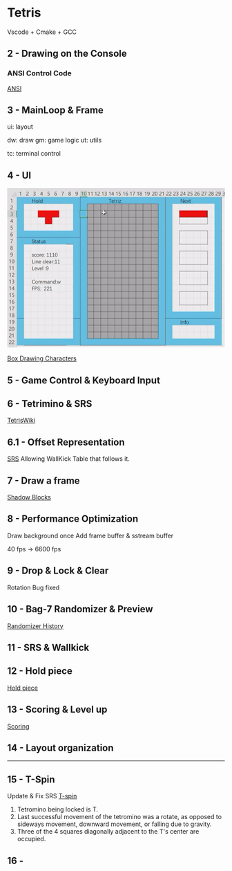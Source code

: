 # Tetris

Vscode + Cmake + GCC

## 2 - Drawing on the Console

### ANSI Control Code

[ANSI](https://gist.github.com/fnky/458719343aabd01cfb17a3a4f7296797)

## 3 - MainLoop & Frame

ui: layout

dw: draw              gm: game logic  ut: utils

tc: terminal control

## 4 - UI

![Alt text](image.png)

[Box Drawing Characters](https://en.wikipedia.org/wiki/Box-drawing_characters)

## 5 - Game Control & Keyboard Input

## 6 - Tetrimino & SRS

[TetrisWiki](https://harddrop.com/wiki/Tetromino)

## 6.1 - Offset Representation

[SRS](https://harddrop.com/wiki/SRS)
Allowing WallKick Table that follows it.

## 7 - Draw a frame

[Shadow Blocks](https://symbl.cc/en/unicode/blocks/geometric-shapes/)

## 8 - Performance Optimization

Draw background once
Add frame buffer & sstream buffer

40 fps -> 6600 fps

## 9 - Drop & Lock & Clear

Rotation Bug fixed

## 10 - Bag-7 Randomizer & Preview

[Randomizer History](https://simon.lc/the-history-of-tetris-randomizers)

## 11 - SRS & Wallkick

## 12 - Hold piece

[Hold piece](https://harddrop.com/wiki/Hold_piece)

## 13 - Scoring & Level up

[Scoring](https://harddrop.com/wiki/Scoring)

## 14 - Layout organization

---

## 15 - T-Spin

Update & Fix SRS
[T-spin](https://harddrop.com/wiki/T-Spin)

1. Tetromino being locked is T.
2. Last successful movement of the tetromino was a rotate, as opposed to sideways movement, downward movement, or falling due to gravity.
3. Three of the 4 squares diagonally adjacent to the T's center are occupied.

## 16 -
